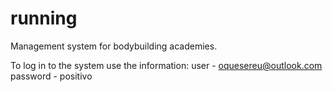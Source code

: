 # running
Management system for bodybuilding academies.

To log in to the system use the information:
user - oquesereu@outlook.com
password - positivo
